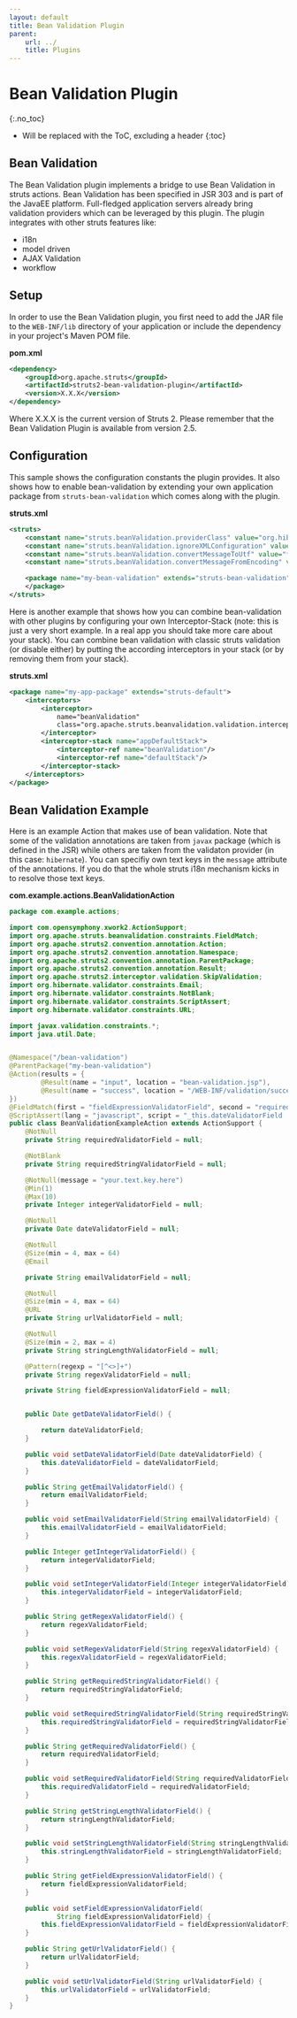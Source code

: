 ```yaml
---
layout: default
title: Bean Validation Plugin
parent:
    url: ../
    title: Plugins
---
```


# Bean Validation Plugin
{:.no_toc}

* Will be replaced with the ToC, excluding a header
{:toc}

## Bean Validation

The Bean Validation plugin implements a bridge to use Bean Validation in struts actions. Bean Validation has been
specified in JSR 303 and is part of the JavaEE platform. Full-fledged application servers already bring validation
providers which can be leveraged by this plugin. The plugin integrates with other struts features like:

- i18n
- model driven
- AJAX Validation
- workflow

## Setup

In order to use the Bean Validation plugin, you first need to add the JAR file to the `WEB-INF/lib` directory of your
application or include the dependency in your project's Maven POM file.

**pom.xml**

```xml
<dependency>
    <groupId>org.apache.struts</groupId>
    <artifactId>struts2-bean-validation-plugin</artifactId>
    <version>X.X.X</version>
</dependency>
```

Where X.X.X is the current version of Struts 2. Please remember that the Bean Validation Plugin is available from
version 2.5.

## Configuration

This sample shows the configuration constants the plugin provides. It also shows how to enable bean-validation
by extending your own application package from `struts-bean-validation` which comes along with the plugin.

**struts.xml**

```xml
<struts>
    <constant name="struts.beanValidation.providerClass" value="org.hibernate.validator.HibernateValidator"/>
    <constant name="struts.beanValidation.ignoreXMLConfiguration" value="false"/>
    <constant name="struts.beanValidation.convertMessageToUtf" value="false"/>
    <constant name="struts.beanValidation.convertMessageFromEncoding" value="ISO-8859-1"/>

    <package name="my-bean-validation" extends="struts-bean-validation">
    </package>
</struts>
```

Here is another example that shows how you can combine bean-validation with other plugins by configuring your own
Interceptor-Stack (note: this is just a very short example. In a real app you should take more care about your stack).
You can combine bean validation with classic struts validation (or disable either) by putting the according interceptors
in your stack (or by removing them from your stack).

**struts.xml**

```xml
<package name="my-app-package" extends="struts-default">
    <interceptors>
        <interceptor>
            name="beanValidation"
            class="org.apache.struts.beanvalidation.validation.interceptor.BeanValidationInterceptor">
        </interceptor>
        <interceptor-stack name="appDefaultStack">
            <interceptor-ref name="beanValidation"/>
            <interceptor-ref name="defaultStack"/>
        </interceptor-stack>
    </interceptors>
</package>
```

## Bean Validation Example

Here is an example Action that makes use of bean validation. Note that some of the validation annotations are taken
from `javax` package (which is defined in the JSR) while others are taken from the validaton provider (in this
case: `hibernate`). You can specifiy own text keys in the `message` attribute of the annotations. If you do that the
whole struts i18n mechanism kicks in to resolve those text keys.

**com.example.actions.BeanValidationAction**

```java
package com.example.actions;

import com.opensymphony.xwork2.ActionSupport;
import org.apache.struts.beanvalidation.constraints.FieldMatch;
import org.apache.struts2.convention.annotation.Action;
import org.apache.struts2.convention.annotation.Namespace;
import org.apache.struts2.convention.annotation.ParentPackage;
import org.apache.struts2.convention.annotation.Result;
import org.apache.struts2.interceptor.validation.SkipValidation;
import org.hibernate.validator.constraints.Email;
import org.hibernate.validator.constraints.NotBlank;
import org.hibernate.validator.constraints.ScriptAssert;
import org.hibernate.validator.constraints.URL;

import javax.validation.constraints.*;
import java.util.Date;


@Namespace("/bean-validation")
@ParentPackage("my-bean-validation")
@Action(results = {
        @Result(name = "input", location = "bean-validation.jsp"),
        @Result(name = "success", location = "/WEB-INF/validation/successFieldValidatorsExample.jsp")
})
@FieldMatch(first = "fieldExpressionValidatorField", second = "requiredValidatorField", message = "requiredValidatorField and fieldExpressionValidatorField are not matching")
@ScriptAssert(lang = "javascript", script = "_this.dateValidatorField != null && _this.dateValidatorField.before(new java.util.Date())", message = "Date need to before now")
public class BeanValidationExampleAction extends ActionSupport {
    @NotNull
    private String requiredValidatorField = null;

    @NotBlank
    private String requiredStringValidatorField = null;

    @NotNull(message = "your.text.key.here")
    @Min(1)
    @Max(10)
    private Integer integerValidatorField = null;

    @NotNull
    private Date dateValidatorField = null;

    @NotNull
    @Size(min = 4, max = 64)
    @Email

    private String emailValidatorField = null;

    @NotNull
    @Size(min = 4, max = 64)
    @URL
    private String urlValidatorField = null;

    @NotNull
    @Size(min = 2, max = 4)
    private String stringLengthValidatorField = null;

    @Pattern(regexp = "[^<>]+")
    private String regexValidatorField = null;

    private String fieldExpressionValidatorField = null;


    public Date getDateValidatorField() {

        return dateValidatorField;
    }

    public void setDateValidatorField(Date dateValidatorField) {
        this.dateValidatorField = dateValidatorField;
    }

    public String getEmailValidatorField() {
        return emailValidatorField;
    }

    public void setEmailValidatorField(String emailValidatorField) {
        this.emailValidatorField = emailValidatorField;
    }

    public Integer getIntegerValidatorField() {
        return integerValidatorField;
    }

    public void setIntegerValidatorField(Integer integerValidatorField) {
        this.integerValidatorField = integerValidatorField;
    }

    public String getRegexValidatorField() {
        return regexValidatorField;
    }

    public void setRegexValidatorField(String regexValidatorField) {
        this.regexValidatorField = regexValidatorField;
    }

    public String getRequiredStringValidatorField() {
        return requiredStringValidatorField;
    }

    public void setRequiredStringValidatorField(String requiredStringValidatorField) {
        this.requiredStringValidatorField = requiredStringValidatorField;
    }

    public String getRequiredValidatorField() {
        return requiredValidatorField;
    }

    public void setRequiredValidatorField(String requiredValidatorField) {
        this.requiredValidatorField = requiredValidatorField;
    }

    public String getStringLengthValidatorField() {
        return stringLengthValidatorField;
    }

    public void setStringLengthValidatorField(String stringLengthValidatorField) {
        this.stringLengthValidatorField = stringLengthValidatorField;
    }

    public String getFieldExpressionValidatorField() {
        return fieldExpressionValidatorField;
    }

    public void setFieldExpressionValidatorField(
            String fieldExpressionValidatorField) {
        this.fieldExpressionValidatorField = fieldExpressionValidatorField;
    }

    public String getUrlValidatorField() {
        return urlValidatorField;
    }

    public void setUrlValidatorField(String urlValidatorField) {
        this.urlValidatorField = urlValidatorField;
    }
}
```
